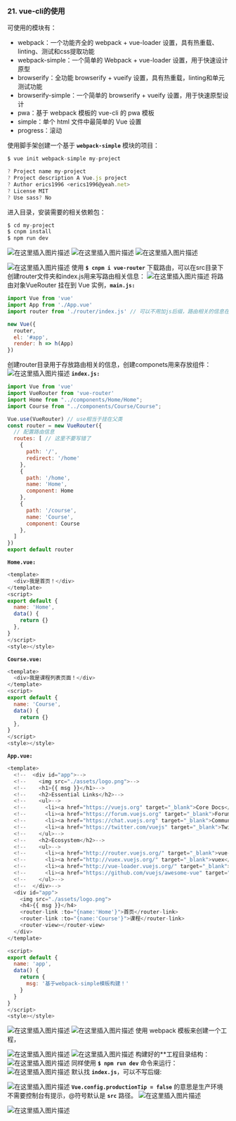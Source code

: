### 21. vue-cli的使用

可使用的模块有：

- webpack：一个功能齐全的 webpack + vue-loader 设置，具有热重载、linting、测试和css提取功能
- webpack-simple：一个简单的 Webpack + vue-loader 设置，用于快速设计原型
- browserify：全功能 browserify + vueify 设置，具有热重载，linting和单元测试功能
- browserify-simple：一个简单的 browserify + vueify 设置，用于快速原型设计
- pwa：基于 webpack 模板的 vue-cli 的 pwa 模板
- simple：单个 html 文件中最简单的 Vue 设置
- progress：滚动

使用脚手架创建一个基于 **`webpack-simple`** 模块的项目：
```js
$ vue init webpack-simple my-project

? Project name my-project
? Project description A Vue.js project
? Author erics1996 <erics1996@yeah.net>
? License MIT
? Use sass? No
```
进入目录，安装需要的相关依赖包：
```js
$ cd my-project
$ cnpm install
$ npm run dev
```
![在这里插入图片描述](https://img-blog.csdnimg.cn/20200823220650922.png?x-oss-process=image/watermark,type_ZmFuZ3poZW5naGVpdGk,shadow_10,text_aHR0cHM6Ly9ibG9nLmNzZG4ubmV0L1RoYW5sb24=,size_16,color_FFFFFF,t_70#pic_left)
![在这里插入图片描述](https://img-blog.csdnimg.cn/20200823220734625.png?x-oss-process=image/watermark,type_ZmFuZ3poZW5naGVpdGk,shadow_10,text_aHR0cHM6Ly9ibG9nLmNzZG4ubmV0L1RoYW5sb24=,size_16,color_FFFFFF,t_70#pic_left)
![在这里插入图片描述](https://img-blog.csdnimg.cn/20200823220841753.png?x-oss-process=image/watermark,type_ZmFuZ3poZW5naGVpdGk,shadow_10,text_aHR0cHM6Ly9ibG9nLmNzZG4ubmV0L1RoYW5sb24=,size_16,color_FFFFFF,t_70#pic_left)


![在这里插入图片描述](https://img-blog.csdnimg.cn/20200823220457112.png?x-oss-process=image/watermark,type_ZmFuZ3poZW5naGVpdGk,shadow_10,text_aHR0cHM6Ly9ibG9nLmNzZG4ubmV0L1RoYW5sb24=,size_16,color_FFFFFF,t_70#pic_left)
使用 **`$ cnpm i vue-router`** 下载路由，可以在src目录下创建router文件夹和index.js用来写路由相关信息：
![在这里插入图片描述](https://img-blog.csdnimg.cn/20200823222635771.png#pic_left)
将路由对象VueRouter 挂在到 Vue 实例，**`main.js:`**
```js
import Vue from 'vue'
import App from './App.vue'
import router from './router/index.js' // 可以不用加js后缀，路由相关的信息在index.js中写

new Vue({
  router,
  el: '#app',
  render: h => h(App)
})
```
创建router目录用于存放路由相关的信息，创建componets用来存放组件：
![在这里插入图片描述](https://img-blog.csdnimg.cn/20200823230414913.png#pic_left)
**`index.js:`**
```js
import Vue from 'vue'
import VueRouter from 'vue-router'
import Home from "../components/Home/Home";
import Course from "../components/Course/Course";

Vue.use(VueRouter) // use相当于挂在父类
const router = new VueRouter({
  // 配置路由信息
  routes: [ // 这里不要写错了
    {
      path: '/',
      redirect: '/home'
    },
    {
      path: '/home',
      name: 'Home',
      component: Home
    },
    {
      path: '/course',
      name: 'Course',
      component: Course
    },
  ]
})
export default router
```
**`Home.vue:`**
```js
<template>
  <div>我是首页！</div>
</template>
<script>
export default {
  name: 'Home',
  data() {
    return {}
  },
}
</script>
<style></style>
```
**`Course.vue:`**
```js
<template>
  <div>我是课程列表页面！</div>
</template>
<script>
export default {
  name: 'Course',
  data() {
    return {}
  },
}
</script>
<style></style>
```
**`App.vue:`**
```js
<template>
  <!--  <div id="app">-->
  <!--    <img src="./assets/logo.png">-->
  <!--    <h1>{{ msg }}</h1>-->
  <!--    <h2>Essential Links</h2>-->
  <!--    <ul>-->
  <!--      <li><a href="https://vuejs.org" target="_blank">Core Docs</a></li>-->
  <!--      <li><a href="https://forum.vuejs.org" target="_blank">Forum</a></li>-->
  <!--      <li><a href="https://chat.vuejs.org" target="_blank">Community Chat</a></li>-->
  <!--      <li><a href="https://twitter.com/vuejs" target="_blank">Twitter</a></li>-->
  <!--    </ul>-->
  <!--    <h2>Ecosystem</h2>-->
  <!--    <ul>-->
  <!--      <li><a href="http://router.vuejs.org/" target="_blank">vue-router</a></li>-->
  <!--      <li><a href="http://vuex.vuejs.org/" target="_blank">vuex</a></li>-->
  <!--      <li><a href="http://vue-loader.vuejs.org/" target="_blank">vue-loader</a></li>-->
  <!--      <li><a href="https://github.com/vuejs/awesome-vue" target="_blank">awesome-vue</a></li>-->
  <!--    </ul>-->
  <!--  </div>-->
  <div id="app">
    <img src="./assets/logo.png">
    <h4>{{ msg }}</h4>
    <router-link :to="{name:'Home'}">首页</router-link>
    <router-link :to="{name:'Course'}">课程</router-link>
    <router-view></router-view>
  </div>
</template>

<script>
export default {
  name: 'app',
  data() {
    return {
      msg: '基于webpack-simple模板构建！'
    }
  }
}
</script>
<style></style>
```
![在这里插入图片描述](https://img-blog.csdnimg.cn/20200823230809606.png?x-oss-process=image/watermark,type_ZmFuZ3poZW5naGVpdGk,shadow_10,text_aHR0cHM6Ly9ibG9nLmNzZG4ubmV0L1RoYW5sb24=,size_16,color_FFFFFF,t_70#pic_left)
![在这里插入图片描述](https://img-blog.csdnimg.cn/20200823230817748.png?x-oss-process=image/watermark,type_ZmFuZ3poZW5naGVpdGk,shadow_10,text_aHR0cHM6Ly9ibG9nLmNzZG4ubmV0L1RoYW5sb24=,size_16,color_FFFFFF,t_70#pic_left)
使用 webpack 模板来创建一个工程，

![在这里插入图片描述](https://img-blog.csdnimg.cn/20200823234339245.png#pic_left)
![在这里插入图片描述](https://img-blog.csdnimg.cn/20200823234601993.png?x-oss-process=image/watermark,type_ZmFuZ3poZW5naGVpdGk,shadow_10,text_aHR0cHM6Ly9ibG9nLmNzZG4ubmV0L1RoYW5sb24=,size_16,color_FFFFFF,t_70#pic_left)
构建好的**工程目录结构：
![在这里插入图片描述](https://img-blog.csdnimg.cn/20200823235944709.png#pic_left)
同样使用 **`$ npm run dev`** 命令来运行：
![在这里插入图片描述](https://img-blog.csdnimg.cn/20200824000905647.png?x-oss-process=image/watermark,type_ZmFuZ3poZW5naGVpdGk,shadow_10,text_aHR0cHM6Ly9ibG9nLmNzZG4ubmV0L1RoYW5sb24=,size_16,color_FFFFFF,t_70#pic_left)
默认找 **`index.js`**，可以不写后缀:

![在这里插入图片描述](https://img-blog.csdnimg.cn/20200824001327352.png?x-oss-process=image/watermark,type_ZmFuZ3poZW5naGVpdGk,shadow_10,text_aHR0cHM6Ly9ibG9nLmNzZG4ubmV0L1RoYW5sb24=,size_16,color_FFFFFF,t_70#pic_left)
**`Vue.config.productionTip = false`** 的意思是生产环境不需要控制台有提示，@符号默认是 **`src`** 路径。
![在这里插入图片描述](https://img-blog.csdnimg.cn/20200824003124443.png?x-oss-process=image/watermark,type_ZmFuZ3poZW5naGVpdGk,shadow_10,text_aHR0cHM6Ly9ibG9nLmNzZG4ubmV0L1RoYW5sb24=,size_16,color_FFFFFF,t_70#pic_left)

![在这里插入图片描述](https://img-blog.csdnimg.cn/20200824003131131.png?x-oss-process=image/watermark,type_ZmFuZ3poZW5naGVpdGk,shadow_10,text_aHR0cHM6Ly9ibG9nLmNzZG4ubmV0L1RoYW5sb24=,size_16,color_FFFFFF,t_70#pic_left)